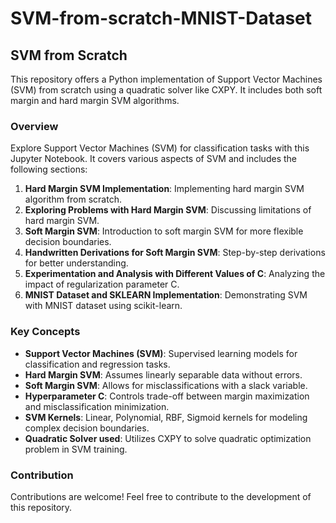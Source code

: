 # SVM-from-scratch-MNIST-Dataset
## SVM from Scratch

This repository offers a Python implementation of Support Vector Machines (SVM) from scratch using a quadratic solver like CXPY. It includes both soft margin and hard margin SVM algorithms.

### Overview

Explore Support Vector Machines (SVM) for classification tasks with this Jupyter Notebook. It covers various aspects of SVM and includes the following sections:

1. **Hard Margin SVM Implementation**: Implementing hard margin SVM algorithm from scratch.
2. **Exploring Problems with Hard Margin SVM**: Discussing limitations of hard margin SVM.
3. **Soft Margin SVM**: Introduction to soft margin SVM for more flexible decision boundaries.
4. **Handwritten Derivations for Soft Margin SVM**: Step-by-step derivations for better understanding.
5. **Experimentation and Analysis with Different Values of C**: Analyzing the impact of regularization parameter C.
6. **MNIST Dataset and SKLEARN Implementation**: Demonstrating SVM with MNIST dataset using scikit-learn.

### Key Concepts

- **Support Vector Machines (SVM)**: Supervised learning models for classification and regression tasks.
- **Hard Margin SVM**: Assumes linearly separable data without errors.
- **Soft Margin SVM**: Allows for misclassifications with a slack variable.
- **Hyperparameter C**: Controls trade-off between margin maximization and misclassification minimization.
- **SVM Kernels**: Linear, Polynomial, RBF, Sigmoid kernels for modeling complex decision boundaries.
- **Quadratic Solver used**: Utilizes CXPY to solve quadratic optimization problem in SVM training.

### Contribution

Contributions are welcome! Feel free to contribute to the development of this repository.
